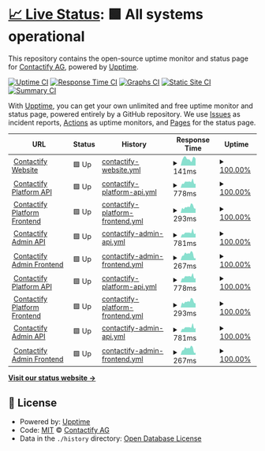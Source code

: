 # [📈 Live Status](https://contactify-ag.github.io/upptime): <!--live status--> **🟩 All systems operational**

This repository contains the open-source uptime monitor and status page for [Contactify AG](https://www.contactify.biz), powered by [Upptime](https://github.com/upptime/upptime).

[![Uptime CI](https://github.com/contactify-ag/upptime/workflows/Uptime%20CI/badge.svg)](https://github.com/contactify-ag/upptime/actions?query=workflow%3A%22Uptime+CI%22)
[![Response Time CI](https://github.com/contactify-ag/upptime/workflows/Response%20Time%20CI/badge.svg)](https://github.com/contactify-ag/upptime/actions?query=workflow%3A%22Response+Time+CI%22)
[![Graphs CI](https://github.com/contactify-ag/upptime/workflows/Graphs%20CI/badge.svg)](https://github.com/contactify-ag/upptime/actions?query=workflow%3A%22Graphs+CI%22)
[![Static Site CI](https://github.com/contactify-ag/upptime/workflows/Static%20Site%20CI/badge.svg)](https://github.com/contactify-ag/upptime/actions?query=workflow%3A%22Static+Site+CI%22)
[![Summary CI](https://github.com/contactify-ag/upptime/workflows/Summary%20CI/badge.svg)](https://github.com/contactify-ag/upptime/actions?query=workflow%3A%22Summary+CI%22)

With [Upptime](https://upptime.js.org), you can get your own unlimited and free uptime monitor and status page, powered entirely by a GitHub repository. We use [Issues](https://github.com/contactify-ag/upptime/issues) as incident reports, [Actions](https://github.com/contactify-ag/upptime/actions) as uptime monitors, and [Pages](https://contactify-ag.github.io/upptime) for the status page.

<!--start: status pages-->
<!-- This summary is generated by Upptime (https://github.com/upptime/upptime) -->
<!-- Do not edit this manually, your changes will be overwritten -->
<!-- prettier-ignore -->
| URL | Status | History | Response Time | Uptime |
| --- | ------ | ------- | ------------- | ------ |
| <img alt="" src="https://favicons.githubusercontent.com/www.contactify.biz" height="13"> [Contactify Website](https://www.contactify.biz) | 🟩 Up | [contactify-website.yml](https://github.com/Contactify-AG/upptime/commits/HEAD/history/contactify-website.yml) | <details><summary><img alt="Response time graph" src="./graphs/contactify-website/response-time-week.png" height="20"> 141ms</summary><br><a href="https://contactify-ag.github.io/upptime/history/contactify-website"><img alt="Response time 141" src="https://img.shields.io/endpoint?url=https%3A%2F%2Fraw.githubusercontent.com%2FContactify-AG%2Fupptime%2FHEAD%2Fapi%2Fcontactify-website%2Fresponse-time.json"></a><br><a href="https://contactify-ag.github.io/upptime/history/contactify-website"><img alt="24-hour response time 141" src="https://img.shields.io/endpoint?url=https%3A%2F%2Fraw.githubusercontent.com%2FContactify-AG%2Fupptime%2FHEAD%2Fapi%2Fcontactify-website%2Fresponse-time-day.json"></a><br><a href="https://contactify-ag.github.io/upptime/history/contactify-website"><img alt="7-day response time 141" src="https://img.shields.io/endpoint?url=https%3A%2F%2Fraw.githubusercontent.com%2FContactify-AG%2Fupptime%2FHEAD%2Fapi%2Fcontactify-website%2Fresponse-time-week.json"></a><br><a href="https://contactify-ag.github.io/upptime/history/contactify-website"><img alt="30-day response time 141" src="https://img.shields.io/endpoint?url=https%3A%2F%2Fraw.githubusercontent.com%2FContactify-AG%2Fupptime%2FHEAD%2Fapi%2Fcontactify-website%2Fresponse-time-month.json"></a><br><a href="https://contactify-ag.github.io/upptime/history/contactify-website"><img alt="1-year response time 141" src="https://img.shields.io/endpoint?url=https%3A%2F%2Fraw.githubusercontent.com%2FContactify-AG%2Fupptime%2FHEAD%2Fapi%2Fcontactify-website%2Fresponse-time-year.json"></a></details> | <details><summary><a href="https://contactify-ag.github.io/upptime/history/contactify-website">100.00%</a></summary><a href="https://contactify-ag.github.io/upptime/history/contactify-website"><img alt="All-time uptime 100.00%" src="https://img.shields.io/endpoint?url=https%3A%2F%2Fraw.githubusercontent.com%2FContactify-AG%2Fupptime%2FHEAD%2Fapi%2Fcontactify-website%2Fuptime.json"></a><br><a href="https://contactify-ag.github.io/upptime/history/contactify-website"><img alt="24-hour uptime 100.00%" src="https://img.shields.io/endpoint?url=https%3A%2F%2Fraw.githubusercontent.com%2FContactify-AG%2Fupptime%2FHEAD%2Fapi%2Fcontactify-website%2Fuptime-day.json"></a><br><a href="https://contactify-ag.github.io/upptime/history/contactify-website"><img alt="7-day uptime 100.00%" src="https://img.shields.io/endpoint?url=https%3A%2F%2Fraw.githubusercontent.com%2FContactify-AG%2Fupptime%2FHEAD%2Fapi%2Fcontactify-website%2Fuptime-week.json"></a><br><a href="https://contactify-ag.github.io/upptime/history/contactify-website"><img alt="30-day uptime 100.00%" src="https://img.shields.io/endpoint?url=https%3A%2F%2Fraw.githubusercontent.com%2FContactify-AG%2Fupptime%2FHEAD%2Fapi%2Fcontactify-website%2Fuptime-month.json"></a><br><a href="https://contactify-ag.github.io/upptime/history/contactify-website"><img alt="1-year uptime 100.00%" src="https://img.shields.io/endpoint?url=https%3A%2F%2Fraw.githubusercontent.com%2FContactify-AG%2Fupptime%2FHEAD%2Fapi%2Fcontactify-website%2Fuptime-year.json"></a></details>
| <img alt="" src="https://favicons.githubusercontent.com/contacts-api.contactify.biz" height="13"> [Contactify Platform API](https://contacts-api.contactify.biz) | 🟩 Up | [contactify-platform-api.yml](https://github.com/Contactify-AG/upptime/commits/HEAD/history/contactify-platform-api.yml) | <details><summary><img alt="Response time graph" src="./graphs/contactify-platform-api/response-time-week.png" height="20"> 778ms</summary><br><a href="https://contactify-ag.github.io/upptime/history/contactify-platform-api"><img alt="Response time 778" src="https://img.shields.io/endpoint?url=https%3A%2F%2Fraw.githubusercontent.com%2FContactify-AG%2Fupptime%2FHEAD%2Fapi%2Fcontactify-platform-api%2Fresponse-time.json"></a><br><a href="https://contactify-ag.github.io/upptime/history/contactify-platform-api"><img alt="24-hour response time 778" src="https://img.shields.io/endpoint?url=https%3A%2F%2Fraw.githubusercontent.com%2FContactify-AG%2Fupptime%2FHEAD%2Fapi%2Fcontactify-platform-api%2Fresponse-time-day.json"></a><br><a href="https://contactify-ag.github.io/upptime/history/contactify-platform-api"><img alt="7-day response time 778" src="https://img.shields.io/endpoint?url=https%3A%2F%2Fraw.githubusercontent.com%2FContactify-AG%2Fupptime%2FHEAD%2Fapi%2Fcontactify-platform-api%2Fresponse-time-week.json"></a><br><a href="https://contactify-ag.github.io/upptime/history/contactify-platform-api"><img alt="30-day response time 778" src="https://img.shields.io/endpoint?url=https%3A%2F%2Fraw.githubusercontent.com%2FContactify-AG%2Fupptime%2FHEAD%2Fapi%2Fcontactify-platform-api%2Fresponse-time-month.json"></a><br><a href="https://contactify-ag.github.io/upptime/history/contactify-platform-api"><img alt="1-year response time 778" src="https://img.shields.io/endpoint?url=https%3A%2F%2Fraw.githubusercontent.com%2FContactify-AG%2Fupptime%2FHEAD%2Fapi%2Fcontactify-platform-api%2Fresponse-time-year.json"></a></details> | <details><summary><a href="https://contactify-ag.github.io/upptime/history/contactify-platform-api">100.00%</a></summary><a href="https://contactify-ag.github.io/upptime/history/contactify-platform-api"><img alt="All-time uptime 100.00%" src="https://img.shields.io/endpoint?url=https%3A%2F%2Fraw.githubusercontent.com%2FContactify-AG%2Fupptime%2FHEAD%2Fapi%2Fcontactify-platform-api%2Fuptime.json"></a><br><a href="https://contactify-ag.github.io/upptime/history/contactify-platform-api"><img alt="24-hour uptime 100.00%" src="https://img.shields.io/endpoint?url=https%3A%2F%2Fraw.githubusercontent.com%2FContactify-AG%2Fupptime%2FHEAD%2Fapi%2Fcontactify-platform-api%2Fuptime-day.json"></a><br><a href="https://contactify-ag.github.io/upptime/history/contactify-platform-api"><img alt="7-day uptime 100.00%" src="https://img.shields.io/endpoint?url=https%3A%2F%2Fraw.githubusercontent.com%2FContactify-AG%2Fupptime%2FHEAD%2Fapi%2Fcontactify-platform-api%2Fuptime-week.json"></a><br><a href="https://contactify-ag.github.io/upptime/history/contactify-platform-api"><img alt="30-day uptime 100.00%" src="https://img.shields.io/endpoint?url=https%3A%2F%2Fraw.githubusercontent.com%2FContactify-AG%2Fupptime%2FHEAD%2Fapi%2Fcontactify-platform-api%2Fuptime-month.json"></a><br><a href="https://contactify-ag.github.io/upptime/history/contactify-platform-api"><img alt="1-year uptime 100.00%" src="https://img.shields.io/endpoint?url=https%3A%2F%2Fraw.githubusercontent.com%2FContactify-AG%2Fupptime%2FHEAD%2Fapi%2Fcontactify-platform-api%2Fuptime-year.json"></a></details>
| <img alt="" src="https://favicons.githubusercontent.com/contacts.contactify.biz" height="13"> [Contactify Platform Frontend](https://contacts.contactify.biz) | 🟩 Up | [contactify-platform-frontend.yml](https://github.com/Contactify-AG/upptime/commits/HEAD/history/contactify-platform-frontend.yml) | <details><summary><img alt="Response time graph" src="./graphs/contactify-platform-frontend/response-time-week.png" height="20"> 293ms</summary><br><a href="https://contactify-ag.github.io/upptime/history/contactify-platform-frontend"><img alt="Response time 293" src="https://img.shields.io/endpoint?url=https%3A%2F%2Fraw.githubusercontent.com%2FContactify-AG%2Fupptime%2FHEAD%2Fapi%2Fcontactify-platform-frontend%2Fresponse-time.json"></a><br><a href="https://contactify-ag.github.io/upptime/history/contactify-platform-frontend"><img alt="24-hour response time 293" src="https://img.shields.io/endpoint?url=https%3A%2F%2Fraw.githubusercontent.com%2FContactify-AG%2Fupptime%2FHEAD%2Fapi%2Fcontactify-platform-frontend%2Fresponse-time-day.json"></a><br><a href="https://contactify-ag.github.io/upptime/history/contactify-platform-frontend"><img alt="7-day response time 293" src="https://img.shields.io/endpoint?url=https%3A%2F%2Fraw.githubusercontent.com%2FContactify-AG%2Fupptime%2FHEAD%2Fapi%2Fcontactify-platform-frontend%2Fresponse-time-week.json"></a><br><a href="https://contactify-ag.github.io/upptime/history/contactify-platform-frontend"><img alt="30-day response time 293" src="https://img.shields.io/endpoint?url=https%3A%2F%2Fraw.githubusercontent.com%2FContactify-AG%2Fupptime%2FHEAD%2Fapi%2Fcontactify-platform-frontend%2Fresponse-time-month.json"></a><br><a href="https://contactify-ag.github.io/upptime/history/contactify-platform-frontend"><img alt="1-year response time 293" src="https://img.shields.io/endpoint?url=https%3A%2F%2Fraw.githubusercontent.com%2FContactify-AG%2Fupptime%2FHEAD%2Fapi%2Fcontactify-platform-frontend%2Fresponse-time-year.json"></a></details> | <details><summary><a href="https://contactify-ag.github.io/upptime/history/contactify-platform-frontend">100.00%</a></summary><a href="https://contactify-ag.github.io/upptime/history/contactify-platform-frontend"><img alt="All-time uptime 100.00%" src="https://img.shields.io/endpoint?url=https%3A%2F%2Fraw.githubusercontent.com%2FContactify-AG%2Fupptime%2FHEAD%2Fapi%2Fcontactify-platform-frontend%2Fuptime.json"></a><br><a href="https://contactify-ag.github.io/upptime/history/contactify-platform-frontend"><img alt="24-hour uptime 100.00%" src="https://img.shields.io/endpoint?url=https%3A%2F%2Fraw.githubusercontent.com%2FContactify-AG%2Fupptime%2FHEAD%2Fapi%2Fcontactify-platform-frontend%2Fuptime-day.json"></a><br><a href="https://contactify-ag.github.io/upptime/history/contactify-platform-frontend"><img alt="7-day uptime 100.00%" src="https://img.shields.io/endpoint?url=https%3A%2F%2Fraw.githubusercontent.com%2FContactify-AG%2Fupptime%2FHEAD%2Fapi%2Fcontactify-platform-frontend%2Fuptime-week.json"></a><br><a href="https://contactify-ag.github.io/upptime/history/contactify-platform-frontend"><img alt="30-day uptime 100.00%" src="https://img.shields.io/endpoint?url=https%3A%2F%2Fraw.githubusercontent.com%2FContactify-AG%2Fupptime%2FHEAD%2Fapi%2Fcontactify-platform-frontend%2Fuptime-month.json"></a><br><a href="https://contactify-ag.github.io/upptime/history/contactify-platform-frontend"><img alt="1-year uptime 100.00%" src="https://img.shields.io/endpoint?url=https%3A%2F%2Fraw.githubusercontent.com%2FContactify-AG%2Fupptime%2FHEAD%2Fapi%2Fcontactify-platform-frontend%2Fuptime-year.json"></a></details>
| <img alt="" src="https://favicons.githubusercontent.com/contacts-admin-api.contactify.biz" height="13"> [Contactify Admin API](https://contacts-admin-api.contactify.biz) | 🟩 Up | [contactify-admin-api.yml](https://github.com/Contactify-AG/upptime/commits/HEAD/history/contactify-admin-api.yml) | <details><summary><img alt="Response time graph" src="./graphs/contactify-admin-api/response-time-week.png" height="20"> 781ms</summary><br><a href="https://contactify-ag.github.io/upptime/history/contactify-admin-api"><img alt="Response time 781" src="https://img.shields.io/endpoint?url=https%3A%2F%2Fraw.githubusercontent.com%2FContactify-AG%2Fupptime%2FHEAD%2Fapi%2Fcontactify-admin-api%2Fresponse-time.json"></a><br><a href="https://contactify-ag.github.io/upptime/history/contactify-admin-api"><img alt="24-hour response time 781" src="https://img.shields.io/endpoint?url=https%3A%2F%2Fraw.githubusercontent.com%2FContactify-AG%2Fupptime%2FHEAD%2Fapi%2Fcontactify-admin-api%2Fresponse-time-day.json"></a><br><a href="https://contactify-ag.github.io/upptime/history/contactify-admin-api"><img alt="7-day response time 781" src="https://img.shields.io/endpoint?url=https%3A%2F%2Fraw.githubusercontent.com%2FContactify-AG%2Fupptime%2FHEAD%2Fapi%2Fcontactify-admin-api%2Fresponse-time-week.json"></a><br><a href="https://contactify-ag.github.io/upptime/history/contactify-admin-api"><img alt="30-day response time 781" src="https://img.shields.io/endpoint?url=https%3A%2F%2Fraw.githubusercontent.com%2FContactify-AG%2Fupptime%2FHEAD%2Fapi%2Fcontactify-admin-api%2Fresponse-time-month.json"></a><br><a href="https://contactify-ag.github.io/upptime/history/contactify-admin-api"><img alt="1-year response time 781" src="https://img.shields.io/endpoint?url=https%3A%2F%2Fraw.githubusercontent.com%2FContactify-AG%2Fupptime%2FHEAD%2Fapi%2Fcontactify-admin-api%2Fresponse-time-year.json"></a></details> | <details><summary><a href="https://contactify-ag.github.io/upptime/history/contactify-admin-api">100.00%</a></summary><a href="https://contactify-ag.github.io/upptime/history/contactify-admin-api"><img alt="All-time uptime 100.00%" src="https://img.shields.io/endpoint?url=https%3A%2F%2Fraw.githubusercontent.com%2FContactify-AG%2Fupptime%2FHEAD%2Fapi%2Fcontactify-admin-api%2Fuptime.json"></a><br><a href="https://contactify-ag.github.io/upptime/history/contactify-admin-api"><img alt="24-hour uptime 100.00%" src="https://img.shields.io/endpoint?url=https%3A%2F%2Fraw.githubusercontent.com%2FContactify-AG%2Fupptime%2FHEAD%2Fapi%2Fcontactify-admin-api%2Fuptime-day.json"></a><br><a href="https://contactify-ag.github.io/upptime/history/contactify-admin-api"><img alt="7-day uptime 100.00%" src="https://img.shields.io/endpoint?url=https%3A%2F%2Fraw.githubusercontent.com%2FContactify-AG%2Fupptime%2FHEAD%2Fapi%2Fcontactify-admin-api%2Fuptime-week.json"></a><br><a href="https://contactify-ag.github.io/upptime/history/contactify-admin-api"><img alt="30-day uptime 100.00%" src="https://img.shields.io/endpoint?url=https%3A%2F%2Fraw.githubusercontent.com%2FContactify-AG%2Fupptime%2FHEAD%2Fapi%2Fcontactify-admin-api%2Fuptime-month.json"></a><br><a href="https://contactify-ag.github.io/upptime/history/contactify-admin-api"><img alt="1-year uptime 100.00%" src="https://img.shields.io/endpoint?url=https%3A%2F%2Fraw.githubusercontent.com%2FContactify-AG%2Fupptime%2FHEAD%2Fapi%2Fcontactify-admin-api%2Fuptime-year.json"></a></details>
| <img alt="" src="https://favicons.githubusercontent.com/contacts-admin.contactify.biz" height="13"> [Contactify Admin Frontend](https://contacts-admin.contactify.biz) | 🟩 Up | [contactify-admin-frontend.yml](https://github.com/Contactify-AG/upptime/commits/HEAD/history/contactify-admin-frontend.yml) | <details><summary><img alt="Response time graph" src="./graphs/contactify-admin-frontend/response-time-week.png" height="20"> 267ms</summary><br><a href="https://contactify-ag.github.io/upptime/history/contactify-admin-frontend"><img alt="Response time 267" src="https://img.shields.io/endpoint?url=https%3A%2F%2Fraw.githubusercontent.com%2FContactify-AG%2Fupptime%2FHEAD%2Fapi%2Fcontactify-admin-frontend%2Fresponse-time.json"></a><br><a href="https://contactify-ag.github.io/upptime/history/contactify-admin-frontend"><img alt="24-hour response time 267" src="https://img.shields.io/endpoint?url=https%3A%2F%2Fraw.githubusercontent.com%2FContactify-AG%2Fupptime%2FHEAD%2Fapi%2Fcontactify-admin-frontend%2Fresponse-time-day.json"></a><br><a href="https://contactify-ag.github.io/upptime/history/contactify-admin-frontend"><img alt="7-day response time 267" src="https://img.shields.io/endpoint?url=https%3A%2F%2Fraw.githubusercontent.com%2FContactify-AG%2Fupptime%2FHEAD%2Fapi%2Fcontactify-admin-frontend%2Fresponse-time-week.json"></a><br><a href="https://contactify-ag.github.io/upptime/history/contactify-admin-frontend"><img alt="30-day response time 267" src="https://img.shields.io/endpoint?url=https%3A%2F%2Fraw.githubusercontent.com%2FContactify-AG%2Fupptime%2FHEAD%2Fapi%2Fcontactify-admin-frontend%2Fresponse-time-month.json"></a><br><a href="https://contactify-ag.github.io/upptime/history/contactify-admin-frontend"><img alt="1-year response time 267" src="https://img.shields.io/endpoint?url=https%3A%2F%2Fraw.githubusercontent.com%2FContactify-AG%2Fupptime%2FHEAD%2Fapi%2Fcontactify-admin-frontend%2Fresponse-time-year.json"></a></details> | <details><summary><a href="https://contactify-ag.github.io/upptime/history/contactify-admin-frontend">100.00%</a></summary><a href="https://contactify-ag.github.io/upptime/history/contactify-admin-frontend"><img alt="All-time uptime 100.00%" src="https://img.shields.io/endpoint?url=https%3A%2F%2Fraw.githubusercontent.com%2FContactify-AG%2Fupptime%2FHEAD%2Fapi%2Fcontactify-admin-frontend%2Fuptime.json"></a><br><a href="https://contactify-ag.github.io/upptime/history/contactify-admin-frontend"><img alt="24-hour uptime 100.00%" src="https://img.shields.io/endpoint?url=https%3A%2F%2Fraw.githubusercontent.com%2FContactify-AG%2Fupptime%2FHEAD%2Fapi%2Fcontactify-admin-frontend%2Fuptime-day.json"></a><br><a href="https://contactify-ag.github.io/upptime/history/contactify-admin-frontend"><img alt="7-day uptime 100.00%" src="https://img.shields.io/endpoint?url=https%3A%2F%2Fraw.githubusercontent.com%2FContactify-AG%2Fupptime%2FHEAD%2Fapi%2Fcontactify-admin-frontend%2Fuptime-week.json"></a><br><a href="https://contactify-ag.github.io/upptime/history/contactify-admin-frontend"><img alt="30-day uptime 100.00%" src="https://img.shields.io/endpoint?url=https%3A%2F%2Fraw.githubusercontent.com%2FContactify-AG%2Fupptime%2FHEAD%2Fapi%2Fcontactify-admin-frontend%2Fuptime-month.json"></a><br><a href="https://contactify-ag.github.io/upptime/history/contactify-admin-frontend"><img alt="1-year uptime 100.00%" src="https://img.shields.io/endpoint?url=https%3A%2F%2Fraw.githubusercontent.com%2FContactify-AG%2Fupptime%2FHEAD%2Fapi%2Fcontactify-admin-frontend%2Fuptime-year.json"></a></details>
| <img alt="" src="https://favicons.githubusercontent.com/contacts-api-test.contactify.biz" height="13"> [Contactify Platform API](https://contacts-api-test.contactify.biz) | 🟩 Up | [contactify-platform-api.yml](https://github.com/Contactify-AG/upptime/commits/HEAD/history/contactify-platform-api.yml) | <details><summary><img alt="Response time graph" src="./graphs/contactify-platform-api/response-time-week.png" height="20"> 778ms</summary><br><a href="https://contactify-ag.github.io/upptime/history/contactify-platform-api"><img alt="Response time 778" src="https://img.shields.io/endpoint?url=https%3A%2F%2Fraw.githubusercontent.com%2FContactify-AG%2Fupptime%2FHEAD%2Fapi%2Fcontactify-platform-api%2Fresponse-time.json"></a><br><a href="https://contactify-ag.github.io/upptime/history/contactify-platform-api"><img alt="24-hour response time 778" src="https://img.shields.io/endpoint?url=https%3A%2F%2Fraw.githubusercontent.com%2FContactify-AG%2Fupptime%2FHEAD%2Fapi%2Fcontactify-platform-api%2Fresponse-time-day.json"></a><br><a href="https://contactify-ag.github.io/upptime/history/contactify-platform-api"><img alt="7-day response time 778" src="https://img.shields.io/endpoint?url=https%3A%2F%2Fraw.githubusercontent.com%2FContactify-AG%2Fupptime%2FHEAD%2Fapi%2Fcontactify-platform-api%2Fresponse-time-week.json"></a><br><a href="https://contactify-ag.github.io/upptime/history/contactify-platform-api"><img alt="30-day response time 778" src="https://img.shields.io/endpoint?url=https%3A%2F%2Fraw.githubusercontent.com%2FContactify-AG%2Fupptime%2FHEAD%2Fapi%2Fcontactify-platform-api%2Fresponse-time-month.json"></a><br><a href="https://contactify-ag.github.io/upptime/history/contactify-platform-api"><img alt="1-year response time 778" src="https://img.shields.io/endpoint?url=https%3A%2F%2Fraw.githubusercontent.com%2FContactify-AG%2Fupptime%2FHEAD%2Fapi%2Fcontactify-platform-api%2Fresponse-time-year.json"></a></details> | <details><summary><a href="https://contactify-ag.github.io/upptime/history/contactify-platform-api">100.00%</a></summary><a href="https://contactify-ag.github.io/upptime/history/contactify-platform-api"><img alt="All-time uptime 100.00%" src="https://img.shields.io/endpoint?url=https%3A%2F%2Fraw.githubusercontent.com%2FContactify-AG%2Fupptime%2FHEAD%2Fapi%2Fcontactify-platform-api%2Fuptime.json"></a><br><a href="https://contactify-ag.github.io/upptime/history/contactify-platform-api"><img alt="24-hour uptime 100.00%" src="https://img.shields.io/endpoint?url=https%3A%2F%2Fraw.githubusercontent.com%2FContactify-AG%2Fupptime%2FHEAD%2Fapi%2Fcontactify-platform-api%2Fuptime-day.json"></a><br><a href="https://contactify-ag.github.io/upptime/history/contactify-platform-api"><img alt="7-day uptime 100.00%" src="https://img.shields.io/endpoint?url=https%3A%2F%2Fraw.githubusercontent.com%2FContactify-AG%2Fupptime%2FHEAD%2Fapi%2Fcontactify-platform-api%2Fuptime-week.json"></a><br><a href="https://contactify-ag.github.io/upptime/history/contactify-platform-api"><img alt="30-day uptime 100.00%" src="https://img.shields.io/endpoint?url=https%3A%2F%2Fraw.githubusercontent.com%2FContactify-AG%2Fupptime%2FHEAD%2Fapi%2Fcontactify-platform-api%2Fuptime-month.json"></a><br><a href="https://contactify-ag.github.io/upptime/history/contactify-platform-api"><img alt="1-year uptime 100.00%" src="https://img.shields.io/endpoint?url=https%3A%2F%2Fraw.githubusercontent.com%2FContactify-AG%2Fupptime%2FHEAD%2Fapi%2Fcontactify-platform-api%2Fuptime-year.json"></a></details>
| <img alt="" src="https://favicons.githubusercontent.com/contacts-test.contactify.biz" height="13"> [Contactify Platform Frontend](https://contacts-test.contactify.biz) | 🟩 Up | [contactify-platform-frontend.yml](https://github.com/Contactify-AG/upptime/commits/HEAD/history/contactify-platform-frontend.yml) | <details><summary><img alt="Response time graph" src="./graphs/contactify-platform-frontend/response-time-week.png" height="20"> 293ms</summary><br><a href="https://contactify-ag.github.io/upptime/history/contactify-platform-frontend"><img alt="Response time 293" src="https://img.shields.io/endpoint?url=https%3A%2F%2Fraw.githubusercontent.com%2FContactify-AG%2Fupptime%2FHEAD%2Fapi%2Fcontactify-platform-frontend%2Fresponse-time.json"></a><br><a href="https://contactify-ag.github.io/upptime/history/contactify-platform-frontend"><img alt="24-hour response time 293" src="https://img.shields.io/endpoint?url=https%3A%2F%2Fraw.githubusercontent.com%2FContactify-AG%2Fupptime%2FHEAD%2Fapi%2Fcontactify-platform-frontend%2Fresponse-time-day.json"></a><br><a href="https://contactify-ag.github.io/upptime/history/contactify-platform-frontend"><img alt="7-day response time 293" src="https://img.shields.io/endpoint?url=https%3A%2F%2Fraw.githubusercontent.com%2FContactify-AG%2Fupptime%2FHEAD%2Fapi%2Fcontactify-platform-frontend%2Fresponse-time-week.json"></a><br><a href="https://contactify-ag.github.io/upptime/history/contactify-platform-frontend"><img alt="30-day response time 293" src="https://img.shields.io/endpoint?url=https%3A%2F%2Fraw.githubusercontent.com%2FContactify-AG%2Fupptime%2FHEAD%2Fapi%2Fcontactify-platform-frontend%2Fresponse-time-month.json"></a><br><a href="https://contactify-ag.github.io/upptime/history/contactify-platform-frontend"><img alt="1-year response time 293" src="https://img.shields.io/endpoint?url=https%3A%2F%2Fraw.githubusercontent.com%2FContactify-AG%2Fupptime%2FHEAD%2Fapi%2Fcontactify-platform-frontend%2Fresponse-time-year.json"></a></details> | <details><summary><a href="https://contactify-ag.github.io/upptime/history/contactify-platform-frontend">100.00%</a></summary><a href="https://contactify-ag.github.io/upptime/history/contactify-platform-frontend"><img alt="All-time uptime 100.00%" src="https://img.shields.io/endpoint?url=https%3A%2F%2Fraw.githubusercontent.com%2FContactify-AG%2Fupptime%2FHEAD%2Fapi%2Fcontactify-platform-frontend%2Fuptime.json"></a><br><a href="https://contactify-ag.github.io/upptime/history/contactify-platform-frontend"><img alt="24-hour uptime 100.00%" src="https://img.shields.io/endpoint?url=https%3A%2F%2Fraw.githubusercontent.com%2FContactify-AG%2Fupptime%2FHEAD%2Fapi%2Fcontactify-platform-frontend%2Fuptime-day.json"></a><br><a href="https://contactify-ag.github.io/upptime/history/contactify-platform-frontend"><img alt="7-day uptime 100.00%" src="https://img.shields.io/endpoint?url=https%3A%2F%2Fraw.githubusercontent.com%2FContactify-AG%2Fupptime%2FHEAD%2Fapi%2Fcontactify-platform-frontend%2Fuptime-week.json"></a><br><a href="https://contactify-ag.github.io/upptime/history/contactify-platform-frontend"><img alt="30-day uptime 100.00%" src="https://img.shields.io/endpoint?url=https%3A%2F%2Fraw.githubusercontent.com%2FContactify-AG%2Fupptime%2FHEAD%2Fapi%2Fcontactify-platform-frontend%2Fuptime-month.json"></a><br><a href="https://contactify-ag.github.io/upptime/history/contactify-platform-frontend"><img alt="1-year uptime 100.00%" src="https://img.shields.io/endpoint?url=https%3A%2F%2Fraw.githubusercontent.com%2FContactify-AG%2Fupptime%2FHEAD%2Fapi%2Fcontactify-platform-frontend%2Fuptime-year.json"></a></details>
| <img alt="" src="https://favicons.githubusercontent.com/contacts-admin-api-test.contactify.biz" height="13"> [Contactify Admin API](https://contacts-admin-api-test.contactify.biz) | 🟩 Up | [contactify-admin-api.yml](https://github.com/Contactify-AG/upptime/commits/HEAD/history/contactify-admin-api.yml) | <details><summary><img alt="Response time graph" src="./graphs/contactify-admin-api/response-time-week.png" height="20"> 781ms</summary><br><a href="https://contactify-ag.github.io/upptime/history/contactify-admin-api"><img alt="Response time 781" src="https://img.shields.io/endpoint?url=https%3A%2F%2Fraw.githubusercontent.com%2FContactify-AG%2Fupptime%2FHEAD%2Fapi%2Fcontactify-admin-api%2Fresponse-time.json"></a><br><a href="https://contactify-ag.github.io/upptime/history/contactify-admin-api"><img alt="24-hour response time 781" src="https://img.shields.io/endpoint?url=https%3A%2F%2Fraw.githubusercontent.com%2FContactify-AG%2Fupptime%2FHEAD%2Fapi%2Fcontactify-admin-api%2Fresponse-time-day.json"></a><br><a href="https://contactify-ag.github.io/upptime/history/contactify-admin-api"><img alt="7-day response time 781" src="https://img.shields.io/endpoint?url=https%3A%2F%2Fraw.githubusercontent.com%2FContactify-AG%2Fupptime%2FHEAD%2Fapi%2Fcontactify-admin-api%2Fresponse-time-week.json"></a><br><a href="https://contactify-ag.github.io/upptime/history/contactify-admin-api"><img alt="30-day response time 781" src="https://img.shields.io/endpoint?url=https%3A%2F%2Fraw.githubusercontent.com%2FContactify-AG%2Fupptime%2FHEAD%2Fapi%2Fcontactify-admin-api%2Fresponse-time-month.json"></a><br><a href="https://contactify-ag.github.io/upptime/history/contactify-admin-api"><img alt="1-year response time 781" src="https://img.shields.io/endpoint?url=https%3A%2F%2Fraw.githubusercontent.com%2FContactify-AG%2Fupptime%2FHEAD%2Fapi%2Fcontactify-admin-api%2Fresponse-time-year.json"></a></details> | <details><summary><a href="https://contactify-ag.github.io/upptime/history/contactify-admin-api">100.00%</a></summary><a href="https://contactify-ag.github.io/upptime/history/contactify-admin-api"><img alt="All-time uptime 100.00%" src="https://img.shields.io/endpoint?url=https%3A%2F%2Fraw.githubusercontent.com%2FContactify-AG%2Fupptime%2FHEAD%2Fapi%2Fcontactify-admin-api%2Fuptime.json"></a><br><a href="https://contactify-ag.github.io/upptime/history/contactify-admin-api"><img alt="24-hour uptime 100.00%" src="https://img.shields.io/endpoint?url=https%3A%2F%2Fraw.githubusercontent.com%2FContactify-AG%2Fupptime%2FHEAD%2Fapi%2Fcontactify-admin-api%2Fuptime-day.json"></a><br><a href="https://contactify-ag.github.io/upptime/history/contactify-admin-api"><img alt="7-day uptime 100.00%" src="https://img.shields.io/endpoint?url=https%3A%2F%2Fraw.githubusercontent.com%2FContactify-AG%2Fupptime%2FHEAD%2Fapi%2Fcontactify-admin-api%2Fuptime-week.json"></a><br><a href="https://contactify-ag.github.io/upptime/history/contactify-admin-api"><img alt="30-day uptime 100.00%" src="https://img.shields.io/endpoint?url=https%3A%2F%2Fraw.githubusercontent.com%2FContactify-AG%2Fupptime%2FHEAD%2Fapi%2Fcontactify-admin-api%2Fuptime-month.json"></a><br><a href="https://contactify-ag.github.io/upptime/history/contactify-admin-api"><img alt="1-year uptime 100.00%" src="https://img.shields.io/endpoint?url=https%3A%2F%2Fraw.githubusercontent.com%2FContactify-AG%2Fupptime%2FHEAD%2Fapi%2Fcontactify-admin-api%2Fuptime-year.json"></a></details>
| <img alt="" src="https://favicons.githubusercontent.com/contacts-admin-test.contactify.biz" height="13"> [Contactify Admin Frontend](https://contacts-admin-test.contactify.biz) | 🟩 Up | [contactify-admin-frontend.yml](https://github.com/Contactify-AG/upptime/commits/HEAD/history/contactify-admin-frontend.yml) | <details><summary><img alt="Response time graph" src="./graphs/contactify-admin-frontend/response-time-week.png" height="20"> 267ms</summary><br><a href="https://contactify-ag.github.io/upptime/history/contactify-admin-frontend"><img alt="Response time 267" src="https://img.shields.io/endpoint?url=https%3A%2F%2Fraw.githubusercontent.com%2FContactify-AG%2Fupptime%2FHEAD%2Fapi%2Fcontactify-admin-frontend%2Fresponse-time.json"></a><br><a href="https://contactify-ag.github.io/upptime/history/contactify-admin-frontend"><img alt="24-hour response time 267" src="https://img.shields.io/endpoint?url=https%3A%2F%2Fraw.githubusercontent.com%2FContactify-AG%2Fupptime%2FHEAD%2Fapi%2Fcontactify-admin-frontend%2Fresponse-time-day.json"></a><br><a href="https://contactify-ag.github.io/upptime/history/contactify-admin-frontend"><img alt="7-day response time 267" src="https://img.shields.io/endpoint?url=https%3A%2F%2Fraw.githubusercontent.com%2FContactify-AG%2Fupptime%2FHEAD%2Fapi%2Fcontactify-admin-frontend%2Fresponse-time-week.json"></a><br><a href="https://contactify-ag.github.io/upptime/history/contactify-admin-frontend"><img alt="30-day response time 267" src="https://img.shields.io/endpoint?url=https%3A%2F%2Fraw.githubusercontent.com%2FContactify-AG%2Fupptime%2FHEAD%2Fapi%2Fcontactify-admin-frontend%2Fresponse-time-month.json"></a><br><a href="https://contactify-ag.github.io/upptime/history/contactify-admin-frontend"><img alt="1-year response time 267" src="https://img.shields.io/endpoint?url=https%3A%2F%2Fraw.githubusercontent.com%2FContactify-AG%2Fupptime%2FHEAD%2Fapi%2Fcontactify-admin-frontend%2Fresponse-time-year.json"></a></details> | <details><summary><a href="https://contactify-ag.github.io/upptime/history/contactify-admin-frontend">100.00%</a></summary><a href="https://contactify-ag.github.io/upptime/history/contactify-admin-frontend"><img alt="All-time uptime 100.00%" src="https://img.shields.io/endpoint?url=https%3A%2F%2Fraw.githubusercontent.com%2FContactify-AG%2Fupptime%2FHEAD%2Fapi%2Fcontactify-admin-frontend%2Fuptime.json"></a><br><a href="https://contactify-ag.github.io/upptime/history/contactify-admin-frontend"><img alt="24-hour uptime 100.00%" src="https://img.shields.io/endpoint?url=https%3A%2F%2Fraw.githubusercontent.com%2FContactify-AG%2Fupptime%2FHEAD%2Fapi%2Fcontactify-admin-frontend%2Fuptime-day.json"></a><br><a href="https://contactify-ag.github.io/upptime/history/contactify-admin-frontend"><img alt="7-day uptime 100.00%" src="https://img.shields.io/endpoint?url=https%3A%2F%2Fraw.githubusercontent.com%2FContactify-AG%2Fupptime%2FHEAD%2Fapi%2Fcontactify-admin-frontend%2Fuptime-week.json"></a><br><a href="https://contactify-ag.github.io/upptime/history/contactify-admin-frontend"><img alt="30-day uptime 100.00%" src="https://img.shields.io/endpoint?url=https%3A%2F%2Fraw.githubusercontent.com%2FContactify-AG%2Fupptime%2FHEAD%2Fapi%2Fcontactify-admin-frontend%2Fuptime-month.json"></a><br><a href="https://contactify-ag.github.io/upptime/history/contactify-admin-frontend"><img alt="1-year uptime 100.00%" src="https://img.shields.io/endpoint?url=https%3A%2F%2Fraw.githubusercontent.com%2FContactify-AG%2Fupptime%2FHEAD%2Fapi%2Fcontactify-admin-frontend%2Fuptime-year.json"></a></details>

<!--end: status pages-->

[**Visit our status website →**](https://contactify-ag.github.io/upptime)

## 📄 License

- Powered by: [Upptime](https://github.com/upptime/upptime)
- Code: [MIT](./LICENSE) © [Contactify AG](https://www.contactify.biz)
- Data in the `./history` directory: [Open Database License](https://opendatacommons.org/licenses/odbl/1-0/)
